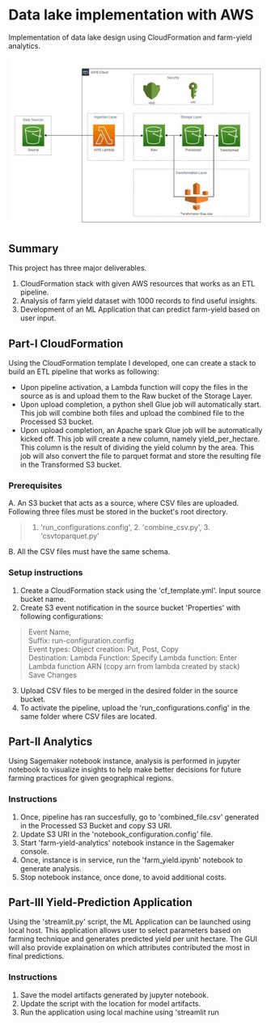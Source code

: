 # Data lake implementation with AWS
Implementation of data lake design using CloudFormation and farm-yield analytics.

![](/lake.PNG)


## Summary
This project has three major deliverables.
1. CloudFormation stack with given AWS resources that works as an ETL pipeline.
2. Analysis of farm yield dataset with 1000 records to find useful insights.
3. Development of an ML Application that can predict farm-yield based on user input.

## Part-I CloudFormation
Using the CloudFormation template I developed, one can create a stack to build an ETL pipeline that works as following:
* Upon pipeline activation, a Lambda function will copy the files in the source as is and upload them to the Raw bucket of the Storage Layer.
* Upon upload completion, a python shell Glue job will automatically start. This job will combine both files and upload the combined file to the Processed S3 bucket.
* Upon upload completion, an Apache spark Glue job will be automatically kicked off. This job will create a new column, namely yield_per_hectare. This column is the result of dividing the yield column by the area. This job will also convert the file to parquet format and store the resulting file in the Transformed S3 bucket.

### Prerequisites
A. An S3 bucket that acts as a source, where CSV files are uploaded. Following three files must be stored in the bucket's root directory.
> 1. 'run_configurations.config', 2. 'combine_csv.py', 3. 'csvtoparquet.py'

B. All the CSV files must have the same schema.  

### Setup instructions
1. Create a CloudFormation stack using the 'cf_template.yml'. Input source bucket name. 
2. Create S3 event notification in the source bucket 'Properties' with following configurations:
> Event Name,  
> Suffix: run-configuration.config  
> Event types: Object creation: Put, Post, Copy  
> Destination: Lambda Function: Specify Lambda function: Enter Lambda function ARN (copy arn from lambda created by stack)  
> Save Changes  
3. Upload CSV files to be merged in the desired folder in the source bucket.
4. To activate the pipeline, upload the 'run_configurations.config' in the same folder where CSV files are located.

## Part-II Analytics
Using Sagemaker notebook instance, analysis is performed in jupyter notebook to visualize insights to help make better decisions for future farming practices for given geographical regions.

### Instructions
1. Once, pipeline has ran succesfully, go to 'combined_file.csv' generated in the Processed S3 Bucket and copy S3 URI. 
2. Update S3 URI in the 'notebook_configuration.config' file.
3. Start 'farm-yield-analytics' notebook instance in the Sagemaker console.
4. Once, instance is in service, run the 'farm_yield.ipynb' notebook to generate analysis.
5. Stop notebook instance, once done, to avoid additional costs.

## Part-III Yield-Prediction Application
Using the 'streamlit.py' script, the ML Application can be launched using local host. This application allows user to select parameters based on farming technique and generates predicted yield per unit hectare. The GUI will also provide explaination on which attributes contributed the most in final predictions.

### Instructions
1. Save the model artifacts generated by jupyter notebook.
2. Update the script with the location for model artifacts.
3. Run the application using local machine using 'streamlit run <script directory>'
4. Have fun with the user interface!

[![Streamlit App](https://static.streamlit.io/badges/streamlit_badge_black_white.svg)](https://mahipal-z-farm-yield-analytics-streamlit-l00xze.streamlit.app/)
